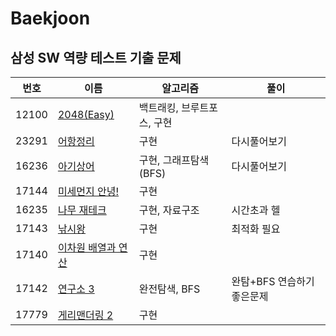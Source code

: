 # Baekjoon
## 삼성 SW 역량 테스트 기출 문제
|번호|이름|알고리즘|풀이|
|------|---|---|---|
|12100|[2048(Easy)](https://www.acmicpc.net/problem/12100)|백트래킹, 브루트포스, 구현| |
|23291|[어항정리](https://www.acmicpc.net/problem/23291)|구현|다시풀어보기|
|16236|[아기상어](https://www.acmicpc.net/problem/16236)|구현, 그래프탐색(BFS)|다시풀어보기|
|17144|[미세먼지 안녕!](https://www.acmicpc.net/problem/17144)|구현||
|16235|[나무 재테크](https://www.acmicpc.net/problem/16235)|구현, 자료구조|시간초과 헬|
|17143|[낚시왕](https://www.acmicpc.net/problem/17143)|구현|최적화 필요|
|17140|[이차원 배열과 연산](https://www.acmicpc.net/problem/17140)|구현||
|17142|[연구소 3](https://www.acmicpc.net/problem/17142)|완전탐색, BFS|완탐+BFS 연습하기 좋은문제|
|17779|[게리맨더링 2](https://www.acmicpc.net/problem/17779)|구현||
